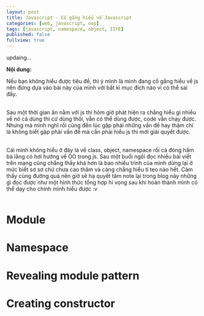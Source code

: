 ```yaml
---
layout: post
title: Javascript - Cố gắng hiểu về Javascript
categories: [web, javascript, oop]
tags: [javascript, namespace, object, IIFE]
published: false
fullview: true
---
```


updaing...

**Nội dung:**


Nếu bạn không hiểu được tiêu đề, thì ý mình là mình đang cố gắng hiểu về js nên đừng dựa vào bài này của mình với bất kì mục đích nào vì có thể sai đấy.<br><br>

Sau một thời gian ăn nằm với js thì hôm giờ phát hiện ra chẳng hiểu gì nhiều về nó cả dùng thì cứ dùng thôi, vẫn có thể dùng được, code vẫn chạy được. Nhưng mà mình nghĩ rồi cũng đến lúc gặp phải những vấn đề hay thậm chí là không biết gặp phải vấn đề mà cần phải hiểu js thì mới giải quyết được.<br><br>

Cái mình không hiểu ở đây là về class, object, namespace rồi cả đóng hầm bà lằng có hơi hướng về OO trong js. Sau một buổi ngồi đọc nhiều bài viết trên mạng cũng chẳng thấy khá hơn là bao nhiều trình của mình dừng lại ở mức biết sơ sơ chứ chưa cao thâm và càng chẳng hiểu tí tẹo nào hết. Cảm thấy cùng đường quá nên giờ sẽ hạ quyết tâm note lại trong blog này những gì đọc được như một hình thức tổng hợp hi vọng sau khi hoàn thành mình có thể dạy cho chính mình hiểu được :v <br><br>

<h1><a id="">Module</a></h1>

<h1><a id="">Namespace</a></h1>
<h1><a id="">Revealing module pattern</a></h1>
<h1><a id="">Creating constructor</a></h1>